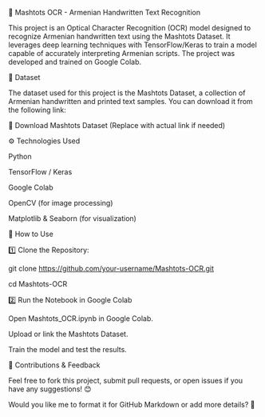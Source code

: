 📌 Mashtots OCR - Armenian Handwritten Text Recognition

This project is an Optical Character Recognition (OCR) model designed to recognize Armenian handwritten text using the Mashtots Dataset. It leverages deep learning techniques with TensorFlow/Keras to train a model capable of accurately interpreting Armenian scripts. The project was developed and trained on Google Colab.

📂 Dataset

The dataset used for this project is the Mashtots Dataset, a collection of Armenian handwritten and printed text samples. You can download it from the following link:

🔗 Download Mashtots Dataset (Replace with actual link if needed)

⚙️ Technologies Used

Python

TensorFlow / Keras

Google Colab

OpenCV (for image processing)

Matplotlib & Seaborn (for visualization)

📜 How to Use

1️⃣ Clone the Repository:

git clone https://github.com/your-username/Mashtots-OCR.git

cd Mashtots-OCR

2️⃣ Run the Notebook in Google Colab

Open Mashtots_OCR.ipynb in Google Colab.

Upload or link the Mashtots Dataset.

Train the model and test the results.


📢 Contributions & Feedback

Feel free to fork this project, submit pull requests, or open issues if you have any suggestions! 😊

Would you like me to format it for GitHub Markdown or add more details? 🚀
